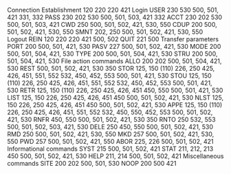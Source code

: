 Connection Establishment
   120
      220
   220
   421
Login
   USER
      230
      530
      500, 501, 421
      331, 332
   PASS
      230
      202
      530
      500, 501, 503, 421
      332
   ACCT
      230
      202
      530
      500, 501, 503, 421
   CWD
      250
      500, 501, 502, 421, 530, 550
   CDUP
      200
      500, 501, 502, 421, 530, 550
   SMNT
      202, 250
      500, 501, 502, 421, 530, 550
Logout
   REIN
      120
         220
      220
      421
      500, 502
   QUIT
      221
      500
Transfer parameters
   PORT
      200
      500, 501, 421, 530
   PASV
      227
      500, 501, 502, 421, 530
   MODE
      200
      500, 501, 504, 421, 530
   TYPE
      200
      500, 501, 504, 421, 530
   STRU
      200
      500, 501, 504, 421, 530
File action commands
   ALLO
      200
      202
      500, 501, 504, 421, 530
   REST
      500, 501, 502, 421, 530
      350
   STOR
      125, 150
         (110)
         226, 250
         425, 426, 451, 551, 552
      532, 450, 452, 553
      500, 501, 421, 530
   STOU
      125, 150
         (110)
         226, 250
         425, 426, 451, 551, 552
      532, 450, 452, 553
      500, 501, 421, 530
   RETR
      125, 150
         (110)
         226, 250
         425, 426, 451
      450, 550
      500, 501, 421, 530
   LIST
      125, 150
         226, 250
         425, 426, 451
      450
      500, 501, 502, 421, 530
   NLST
      125, 150
         226, 250
         425, 426, 451
      450
      500, 501, 502, 421, 530
   APPE
      125, 150
         (110)
         226, 250
         425, 426, 451, 551, 552
      532, 450, 550, 452, 553
      500, 501, 502, 421, 530
   RNFR
      450, 550
      500, 501, 502, 421, 530
      350
   RNTO
      250
      532, 553
      500, 501, 502, 503, 421, 530
   DELE
      250
      450, 550
      500, 501, 502, 421, 530
   RMD
      250
      500, 501, 502, 421, 530, 550
   MKD
      257
      500, 501, 502, 421, 530, 550
   PWD
      257
      500, 501, 502, 421, 550
   ABOR
      225, 226
      500, 501, 502, 421
Informational commands
   SYST
      215
      500, 501, 502, 421
   STAT
      211, 212, 213
      450
      500, 501, 502, 421, 530
   HELP
      211, 214
      500, 501, 502, 421
Miscellaneous commands
   SITE
      200
      202
      500, 501, 530
   NOOP
      200
      500 421